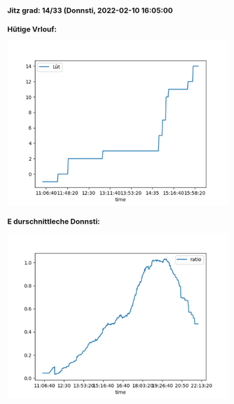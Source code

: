 ### Jitz grad: 14/33 (Donnsti, 2022-02-10 16:05:00

### Hütige Vrlouf:
![Graph](Today.png)

### E durschnittleche Donnsti:
![Graph](Donnsti.png)